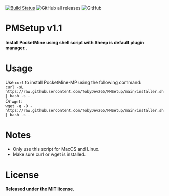 [![Build Status](https://travis-ci.com/TobyDev265/PMSetup.svg?branch=main)](https://travis-ci.com/TobyDev265/PMSetup)
![GitHub all releases](https://img.shields.io/github/downloads/TobyDev265/PMSetup/total)
![GitHub](https://img.shields.io/github/license/TobyDev265/PMSetup)
# PMSetup v1.1
**Install PocketMine using shell script with Sheep is default plugin manager..**
# Usage
Use ```curl``` to install PocketMine-MP using the following command:  
```curl -sL https://raw.githubusercontent.com/TobyDev265/PMSetup/main/installer.sh | bash -s -```  
Or ```wget```:  
```wget -q -O - https://raw.githubusercontent.com/TobyDev265/PMSetup/main/installer.sh | bash -s -```
# Notes
- Only use this script for MacOS and Linux.
- Make sure curl or wget is installed.
# License
**Released under the MIT license.**